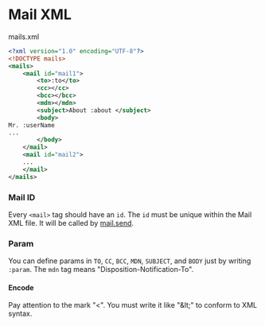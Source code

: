 # Mail XML

mails.xml

```xml
<?xml version="1.0" encoding="UTF-8"?>
<!DOCTYPE mails>
<mails>
    <mail id="mail1">
        <to>:to</to>
        <cc></cc>
        <bcc></bcc>
        <mdn></mdn>
        <subject>About :about </subject>
        <body>
Mr. :userName
...
        </body>
    </mail>
    <mail id="mail2">
    ...
    </mail>
</mails>
```

### Mail ID
Every `<mail>` tag should have an `id`. The `id` must be unique within the Mail XML file. It will be called by [mail.send](mail.send.md).

### Param
You can define params in `TO`, `CC`, `BCC`, `MDN`, `SUBJECT`, and `BODY` just by writing `:param`. The `mdn` tag means "Disposition-Notification-To".

#### Encode
Pay attention to the mark "<". You must write it like "&amp;lt;" to conform to XML syntax.